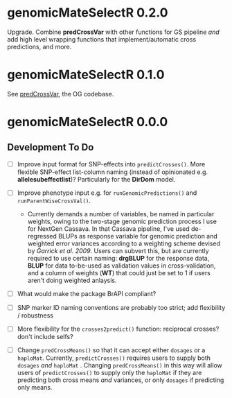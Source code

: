 # genomicMateSelectR 0.2.0

Upgrade. Combine **predCrossVar** with other functions for GS pipeline *and* add high level wrapping functions that implement/automatic cross predictions, and more.

# genomicMateSelectR 0.1.0

See [predCrossVar](https://wolfemd.github.io/predCrossVar/), the OG codebase.

# genomicMateSelectR 0.0.0

## Development To Do

-   [ ] Improve input format for SNP-effects into `predictCrosses()`. More flexible SNP-effect list-column naming (instead of opinionated e.g. **allelesubeffectlist**)? Particularly for the **DirDom** model.

-   [ ] Improve phenotype input e.g. for `runGenomicPredictions()` and `runParentWiseCrossVal()`.

    -   Currently demands a number of variables, be named in particular weights, owing to the two-stage genomic prediction process I use for NextGen Cassava. In that Cassava pipeline, I've used de-regressed BLUPs as response variable for genomic prediction and weighted error variances according to a weighting scheme devised by *Garrick et al. 2009*. Users can subvert this, but are currently required to use certain naming: **drgBLUP** for the response data, **BLUP** for data to-be-used as validation values in cross-validation, and a column of weights (**WT**) that could just be set to 1 if users aren't doing weighted anlaysis.

-   [ ] What would make the package BrAPI compliant?

-   [ ] SNP marker ID naming conventions are probably too strict; add flexibility / robustness

-   [ ] More flexibility for the `crosses2predict()` function: reciprocal crosses? don't include selfs?

-   [ ] Change `predCrossMeans()` so that it can accept either `dosages` or a `haploMat`. Currently, `predictCrosses()` requires users to supply both `dosages` *and* `haploMat` . Changing `predCrossMeans()` in this way will allow users of `predictCrosses()` to supply only the `haploMat` if they are predicting both cross means *and* variances, or only `dosages` if predicting only means.
